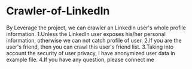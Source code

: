 # Crawler-of-LinkedIn
By Leverage the project, we can crawler an LinkedIn user's whole profile information.
1.Unless the LinkedIn user exposes his/her personal information, otherwise we can not catch profile of user.
2.If you are the user's friend, then you can crawl this user's friend list.
3.Taking into account the security of user privacy, I have anonymized user data in example file.
4.If you have any question, please connect me
